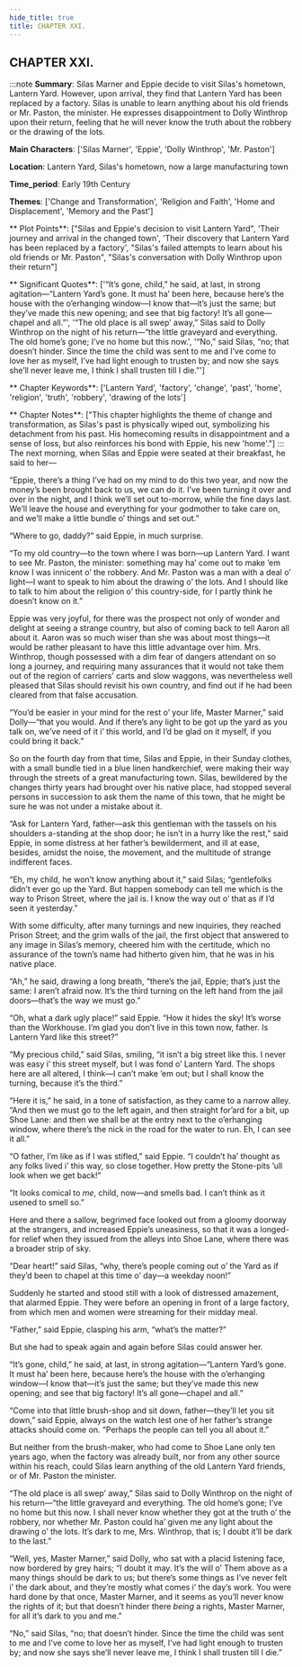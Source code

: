 ```yaml
---
hide_title: true
title: CHAPTER XXI.
---
```

## CHAPTER XXI.
:::note
**Summary**:
Silas Marner and Eppie decide to visit Silas's hometown, Lantern Yard. However, upon arrival, they find that Lantern Yard has been replaced by a factory. Silas is unable to learn anything about his old friends or Mr. Paston, the minister. He expresses disappointment to Dolly Winthrop upon their return, feeling that he will never know the truth about the robbery or the drawing of the lots.

**Main Characters**:
['Silas Marner', 'Eppie', 'Dolly Winthrop', 'Mr. Paston']

**Location**:
Lantern Yard, Silas's hometown, now a large manufacturing town

**Time_period**:
Early 19th Century

**Themes**:
['Change and Transformation', 'Religion and Faith', 'Home and Displacement', 'Memory and the Past']

** Plot Points**:
["Silas and Eppie's decision to visit Lantern Yard", 'Their journey and arrival in the changed town', 'Their discovery that Lantern Yard has been replaced by a factory', "Silas's failed attempts to learn about his old friends or Mr. Paston", "Silas's conversation with Dolly Winthrop upon their return"]

** Significant Quotes**:
['“It’s gone, child,” he said, at last, in strong agitation—“Lantern Yard’s gone. It must ha’ been here, because here’s the house with the o’erhanging window—I know that—it’s just the same; but they’ve made this new opening; and see that big factory! It’s all gone—chapel and all.”', '“The old place is all swep’ away,” Silas said to Dolly Winthrop on the night of his return—“the little graveyard and everything. The old home’s gone; I’ve no home but this now.', '“No,” said Silas, “no; that doesn’t hinder. Since the time the child was sent to me and I’ve come to love her as myself, I’ve had light enough to trusten by; and now she says she’ll never leave me, I think I shall trusten till I die.”']

** Chapter Keywords**:
['Lantern Yard', 'factory', 'change', 'past', 'home', 'religion', 'truth', 'robbery', 'drawing of the lots']

** Chapter Notes**:
["This chapter highlights the theme of change and transformation, as Silas's past is physically wiped out, symbolizing his detachment from his past. His homecoming results in disappointment and a sense of loss, but also reinforces his bond with Eppie, his new 'home'."]
:::
The next morning, when Silas and Eppie were seated at their breakfast, he said to her— 

“Eppie, there’s a thing I’ve had on my mind to do this two year, and now the money’s been brought back to us, we can do it. I’ve been turning it over and over in the night, and I think we’ll set out to-morrow, while the fine days last. We’ll leave the house and everything for your godmother to take care on, and we’ll make a little bundle o’ things and set out.” 

“Where to go, daddy?” said Eppie, in much surprise. 

“To my old country—to the town where I was born—up Lantern Yard. I want to see Mr. Paston, the minister: something may ha’ come out to make ’em know I was innicent o’ the robbery. And Mr. Paston was a man with a deal o’ light—I want to speak to him about the drawing o’ the lots. And I should like to talk to him about the religion o’ this country-side, for I partly think he doesn’t know on it.” 

Eppie was very joyful, for there was the prospect not only of wonder and delight at seeing a strange country, but also of coming back to tell Aaron all about it. Aaron was so much wiser than she was about most things—it would be rather pleasant to have this little advantage over him. Mrs. Winthrop, though possessed with a dim fear of dangers attendant on so long a journey, and requiring many assurances that it would not take them out of the region of carriers’ carts and slow waggons, was nevertheless well pleased that Silas should revisit his own country, and find out if he had been cleared from that false accusation. 

“You’d be easier in your mind for the rest o’ your life, Master Marner,” said Dolly—“that you would. And if there’s any light to be got up the yard as you talk on, we’ve need of it i’ this world, and I’d be glad on it myself, if you could bring it back.” 

So on the fourth day from that time, Silas and Eppie, in their Sunday clothes, with a small bundle tied in a blue linen handkerchief, were making their way through the streets of a great manufacturing town. Silas, bewildered by the changes thirty years had brought over his native place, had stopped several persons in succession to ask them the name of this town, that he might be sure he was not under a mistake about it. 

“Ask for Lantern Yard, father—ask this gentleman with the tassels on his shoulders a-standing at the shop door; he isn’t in a hurry like the rest,” said Eppie, in some distress at her father’s bewilderment, and ill at ease, besides, amidst the noise, the movement, and the multitude of strange indifferent faces. 

“Eh, my child, he won’t know anything about it,” said Silas; “gentlefolks didn’t ever go up the Yard. But happen somebody can tell me which is the way to Prison Street, where the jail is. I know the way out o’ that as if I’d seen it yesterday.” 

With some difficulty, after many turnings and new inquiries, they reached Prison Street; and the grim walls of the jail, the first object that answered to any image in Silas’s memory, cheered him with the certitude, which no assurance of the town’s name had hitherto given him, that he was in his native place. 

“Ah,” he said, drawing a long breath, “there’s the jail, Eppie; that’s just the same: I aren’t afraid now. It’s the third turning on the left hand from the jail doors—that’s the way we must go.” 

“Oh, what a dark ugly place!” said Eppie. “How it hides the sky! It’s worse than the Workhouse. I’m glad you don’t live in this town now, father. Is Lantern Yard like this street?” 

“My precious child,” said Silas, smiling, “it isn’t a big street like this. I never was easy i’ this street myself, but I was fond o’ Lantern Yard. The shops here are all altered, I think—I can’t make ’em out; but I shall know the turning, because it’s the third.” 

“Here it is,” he said, in a tone of satisfaction, as they came to a narrow alley. “And then we must go to the left again, and then straight for’ard for a bit, up Shoe Lane: and then we shall be at the entry next to the o’erhanging window, where there’s the nick in the road for the water to run. Eh, I can see it all.” 

“O father, I’m like as if I was stifled,” said Eppie. “I couldn’t ha’ thought as any folks lived i’ this way, so close together. How pretty the Stone-pits ’ull look when we get back!” 

“It looks comical to _me_, child, now—and smells bad. I can’t think as it usened to smell so.” 

Here and there a sallow, begrimed face looked out from a gloomy doorway at the strangers, and increased Eppie’s uneasiness, so that it was a longed-for relief when they issued from the alleys into Shoe Lane, where there was a broader strip of sky. 

“Dear heart!” said Silas, “why, there’s people coming out o’ the Yard as if they’d been to chapel at this time o’ day—a weekday noon!” 

Suddenly he started and stood still with a look of distressed amazement, that alarmed Eppie. They were before an opening in front of a large factory, from which men and women were streaming for their midday meal. 

“Father,” said Eppie, clasping his arm, “what’s the matter?” 

But she had to speak again and again before Silas could answer her. 

“It’s gone, child,” he said, at last, in strong agitation—“Lantern Yard’s gone. It must ha’ been here, because here’s the house with the o’erhanging window—I know that—it’s just the same; but they’ve made this new opening; and see that big factory! It’s all gone—chapel and all.” 

“Come into that little brush-shop and sit down, father—they’ll let you sit down,” said Eppie, always on the watch lest one of her father’s strange attacks should come on. “Perhaps the people can tell you all about it.” 

But neither from the brush-maker, who had come to Shoe Lane only ten years ago, when the factory was already built, nor from any other source within his reach, could Silas learn anything of the old Lantern Yard friends, or of Mr. Paston the minister. 

“The old place is all swep’ away,” Silas said to Dolly Winthrop on the night of his return—“the little graveyard and everything. The old home’s gone; I’ve no home but this now. I shall never know whether they got at the truth o’ the robbery, nor whether Mr. Paston could ha’ given me any light about the drawing o’ the lots. It’s dark to me, Mrs. Winthrop, that is; I doubt it’ll be dark to the last.” 

“Well, yes, Master Marner,” said Dolly, who sat with a placid listening face, now bordered by grey hairs; “I doubt it may. It’s the will o’ Them above as a many things should be dark to us; but there’s some things as I’ve never felt i’ the dark about, and they’re mostly what comes i’ the day’s work. You were hard done by that once, Master Marner, and it seems as you’ll never know the rights of it; but that doesn’t hinder there _being_ a rights, Master Marner, for all it’s dark to you and me.” 

“No,” said Silas, “no; that doesn’t hinder. Since the time the child was sent to me and I’ve come to love her as myself, I’ve had light enough to trusten by; and now she says she’ll never leave me, I think I shall trusten till I die.” 

